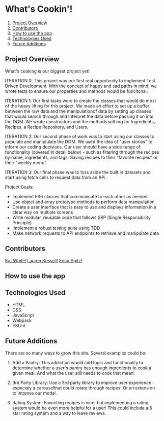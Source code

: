 # What's Cookin'!

1. [Project Overview](https://github.com/k-atwhite/whats-cookin/blob/main/README.md#project-overview)
2. [Contributors](https://github.com/k-atwhite/whats-cookin/blob/main/README.md#contributors)
3. [How to use the app](https://github.com/k-atwhite/whats-cookin/blob/main/README.md#how-to-use-the-app)
4. [Technologies Used](https://github.com/k-atwhite/whats-cookin/blob/main/README.md#technologies-used)
5. [Future Additions](https://github.com/k-atwhite/whats-cookin/blob/main/README.md#future-additions)

## Project Overview
What's cooking is our biggest project yet!

ITERATION 0: This project was our first real opportunity to implement Test Driven Development. With the concept of happy and sad paths in mind, we wrote tests to ensure our properties and methods would be funcitonal. 

ITERATION 1: Our first tasks were to create the classes that would do most of the heavy lifting for this project. We made an effort to set up a buffer between the raw data and the manipulationof data by setting up classes that would search through and interpret the data before passing it on into the DOM. We wrote constructors and the methods withing for Ingredients, Recipes, a Recipe Repository, and Users. 

ITERATION 2: Our second phase of work was to start using our classes to populate and maniplulate the DOM. We used the idea of "user stories" to inform our coding decisions.
Our user should have a wide range of functionality (covered in detail below) - such as filtering through the recipes by name, ingredients, and tags. Saving recipes to their "favorite recipes" or their "weekly menu". 

ITERATION 3: Our final phase was to toss aside the built in datasets and start using fetch calls to request data from an API. 

Project Goals:
- Implement ES6 classes that communicate to each other as needed
- Use object and array prototype methods to perform data manipulation
- Create a user interface that is easy to use and displays information in a clear way on multiple screens
- Write modular, reusable code that follows SRP (Single Responsibility Principle)
- Implement a robust testing suite using TDD
- Make network requests to API endpoints to retrieve and manipulate data


## Contributors
[Kat White!](https://github.com/k-atwhite)
[Lauren Kessell!](https://github.com/LKessell)
[Erica Spitz!](https://github.com/e-spitz)


## How to use the app


## Technologies Used
* HTML
* CSS
* JavaScript
* Webpack
* ESLint


## Future Additions
There are so many ways to grow this site. Several examples could be:
1. Add a Pantry: This addiction would add logic and functionality to determine whether a user's pantry has enough ingredients to cook a given meal. And what the user still needs to cook that mean!

2. 3rd Party Library: Use a 3rd party library to improve user experience - especialy a carouselthat could rotate through recipes. Or an extension to improve our  modal.

3. Rating System: Favoriting recipes is nice, but implementing a rating system would be even more helpful for a user! This could include a 5 star rating system and a way to leave reviews. 
